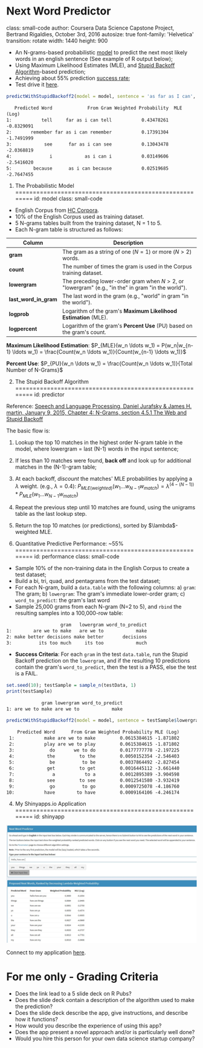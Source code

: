 <style>
.reveal h1, .reveal h2, .reveal h3 {
  word-wrap: normal;
  -moz-hyphens: none;
}
.small-code pre code {
  font-size: 1em;
}
</style>

Next Word Predictor
========================================================
class: small-code
author: Coursera Data Science Capstone Project, Bertrand Rigaldies, October 3rd, 2016
autosize: true
font-family: 'Helvetica'
transition: rotate
width: 1440
height: 900



* An N-grams-based probabilistic [model](#/model) to predict the next most likely words in an english sentence (See example of R output below);
* Using Maximum Likelihood Estimates (MLE), and [Stupid Backoff Algorithm](#/predictor)-based prediction;
* Achieving about 55% prediction [success rate](#/performance);
* Test drive it [here](#/shinyapp).




```r
predictWithStupidBackoff2(model = model, sentence = 'as far as I can', matches_count_max = 5)
```

```
   Predicted Word             From Gram Weighted Probability  MLE (Log)
1:           tell     far as i can tell           0.43478261 -0.8329091
2:       remember far as i can remember           0.17391304 -1.7491999
3:            see      far as i can see           0.13043478 -2.0368819
4:              i            as i can i           0.03149606 -2.5416020
5:        because      as i can because           0.02519685 -2.7647455
```

1. The Probabilistic Model
========================================================
id: model
class: small-code

* English Corpus from [HC Corpora](www.corpora.heliohost.org).
* 10% of the English Corpus used as training dataset.
* 5 N-grams tables built from the training dataset, N = 1 to 5.
* Each N-gram table is structured as follows:

Column | Description
------------- | -------------
**gram** | The gram as a string of one ($N=1$) or more ($N\gt2$) words.
**count** | The number of times the gram is used in the Corpus training dataset.
**lowergram** | The preceding lower-order gram when $N\gt2$, or "lowergram" (e.g., "in the" in gram "in the world").
**last_word_in_gram** | The last word in the gram (e.g., "world" in gram "in the world").
**logprob** | Logarithm of the gram's **Maximum Likelihood Estimation** (MLE).
**logpercent** | Logarithm of the gram's **Percent Use** (PU) based on the gram's count.

**Maximum Likelihood Estimation**: $P_{MLE}(w_n \ldots w_1) = P(w_n|w_{n-1} \ldots w_1) = \frac{Count(w_n \ldots w_1)}{Count(w_{n-1} \ldots w_1)}$

**Percent Use**: $P_{PU}(w_n \ldots w_1) = \frac{Count(w_n \ldots w_1)}{Total Number of N-Grams}$

2. The Stupid Backoff Algorithm
========================================================
id: predictor

Reference: [Speech and Language Processing, Daniel Jurafsky & James H. martin, January 9, 2015, Chapter 4: N-Grams, section 4.5.1 The Web and Stupid Backoff](https://web.stanford.edu/~jurafsky/slp3/4.pdf)

The basic flow is:

1. Lookup the top 10 matches in the highest order N-gram table in the model, where lowergram = last (N-1) words in the input sentence;
1. If less than 10 matches were found, **back off** and look up for additional matches in the (N-1)-gram table;
1. At each backoff, *discount* the matches' MLE probabilities by applying a $\lambda$ weight. (e.g., $\lambda=0.4$): $P_{MLE(weighted)}(w_{1} \ldots w_{N-1}w_{match}) = \lambda^{(4 - (N-1))} * P_{MLE}(w_{1} \ldots w_{N-1}w_{match})$
1. Repeat the previous step until 10 matches are found, using the unigrams table as the last lookup step.
1. Return the top 10 matches (or predictions), sorted by $\lambda\$-weighted MLE.

3. Quantitative Predictive Performance: ~55%
========================================================
id: performance
class: small-code

* Sample 10% of the non-training data in the English Corpus to create a test dataset;
* Build a bi, tri, quad, and pentagrams from the test dataset;
* For each N-gram, build a `data.table` with the following columns: a) `gram`: The gram; b) `lowergram`: The gram's immediate lower-order gram; c) `word_to_predict`: the gram's last word
* Sample 25,000 grams from each N-gram (N=2 to 5), and `rbind` the resulting samples into a 100,000-row table:

```
                    gram   lowergram word_to_predict
1:        are we to make   are we to            make
2: make better decisions make better       decisions
3:          its too much     its too            much
```
* **Success Criteria**: For each `gram` in the test `data.table`, run the Stupid Backoff prediction on the `lowergram`, and if the resulting 10 predictions contain the gram's `word_to_predict`, then the test is a PASS, else the test is a FAIL.

```r
set.seed(10); testSample = sample_n(testData, 1)
print(testSample)
```

```
             gram lowergram word_to_predict
1: are we to make are we to            make
```

```r
predictWithStupidBackoff2(model = model, sentence = testSample$lowergram)
```

```
    Predicted Word      From Gram Weighted Probability MLE (Log)
 1:           make are we to make         0.0615384615 -1.871802
 2:           play are we to play         0.0615384615 -1.871802
 3:             do       we to do         0.0177777778 -2.197225
 4:            the         to the         0.0050152354 -2.546403
 5:             be          to be         0.0037864492 -2.827454
 6:            get         to get         0.0016445112 -3.661440
 7:              a           to a         0.0012895389 -3.904598
 8:            see         to see         0.0012541580 -3.932419
 9:             go          to go         0.0009725078 -4.186760
10:           have        to have         0.0009164106 -4.246174
```

4. My Shinyapps.io Application
========================================================
id: shinyapp

![alt text](shinyappio.jpg)

Connect to my application [here](https://brigaldies.shinyapps.io/NextWordPredictor/).

For me only - Grading Criteria
========================================================
* Does the link lead to a 5 slide deck on R Pubs?
* Does the slide deck contain a description of the algorithm used to make the prediction?
* Does the slide deck describe the app, give instructions, and describe how it functions?
* How would you describe the experience of using this app?
* Does the app present a novel approach and/or is particularly well done?
* Would you hire this person for your own data science startup company?
